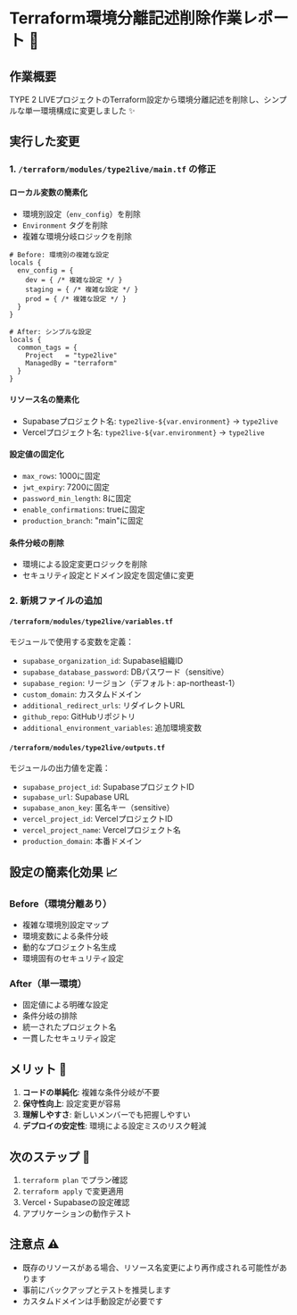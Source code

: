# Terraform環境分離記述削除作業レポート 🚀

## 作業概要
TYPE 2 LIVEプロジェクトのTerraform設定から環境分離記述を削除し、シンプルな単一環境構成に変更しました ✨

## 実行した変更

### 1. `/terraform/modules/type2live/main.tf` の修正

#### ローカル変数の簡素化
- 環境別設定（`env_config`）を削除
- `Environment` タグを削除
- 複雑な環境分岐ロジックを削除

```hcl
# Before: 環境別の複雑な設定
locals {
  env_config = {
    dev = { /* 複雑な設定 */ }
    staging = { /* 複雑な設定 */ }
    prod = { /* 複雑な設定 */ }
  }
}

# After: シンプルな設定
locals {
  common_tags = {
    Project   = "type2live"
    ManagedBy = "terraform"
  }
}
```

#### リソース名の簡素化
- Supabaseプロジェクト名: `type2live-${var.environment}` → `type2live`
- Vercelプロジェクト名: `type2live-${var.environment}` → `type2live`

#### 設定値の固定化
- `max_rows`: 1000に固定
- `jwt_expiry`: 7200に固定
- `password_min_length`: 8に固定
- `enable_confirmations`: trueに固定
- `production_branch`: "main"に固定

#### 条件分岐の削除
- 環境による設定変更ロジックを削除
- セキュリティ設定とドメイン設定を固定値に変更

### 2. 新規ファイルの追加

#### `/terraform/modules/type2live/variables.tf`
モジュールで使用する変数を定義：
- `supabase_organization_id`: Supabase組織ID
- `supabase_database_password`: DBパスワード（sensitive）
- `supabase_region`: リージョン（デフォルト: ap-northeast-1）
- `custom_domain`: カスタムドメイン
- `additional_redirect_urls`: リダイレクトURL
- `github_repo`: GitHubリポジトリ
- `additional_environment_variables`: 追加環境変数

#### `/terraform/modules/type2live/outputs.tf`
モジュールの出力値を定義：
- `supabase_project_id`: SupabaseプロジェクトID
- `supabase_url`: Supabase URL
- `supabase_anon_key`: 匿名キー（sensitive）
- `vercel_project_id`: VercelプロジェクトID
- `vercel_project_name`: Vercelプロジェクト名
- `production_domain`: 本番ドメイン

## 設定の簡素化効果 📈

### Before（環境分離あり）
- 複雑な環境別設定マップ
- 環境変数による条件分岐
- 動的なプロジェクト名生成
- 環境固有のセキュリティ設定

### After（単一環境）
- 固定値による明確な設定
- 条件分岐の排除
- 統一されたプロジェクト名
- 一貫したセキュリティ設定

## メリット 🎯

1. **コードの単純化**: 複雑な条件分岐が不要
2. **保守性向上**: 設定変更が容易
3. **理解しやすさ**: 新しいメンバーでも把握しやすい
4. **デプロイの安定性**: 環境による設定ミスのリスク軽減

## 次のステップ 🔄

1. `terraform plan` でプラン確認
2. `terraform apply` で変更適用
3. Vercel・Supabaseの設定確認
4. アプリケーションの動作テスト

## 注意点 ⚠️

- 既存のリソースがある場合、リソース名変更により再作成される可能性があります
- 事前にバックアップとテストを推奨します
- カスタムドメインは手動設定が必要です